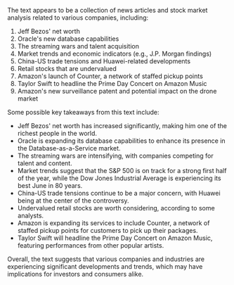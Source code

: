 The text appears to be a collection of news articles and stock market analysis related to various companies, including:

1. Jeff Bezos' net worth
2. Oracle's new database capabilities
3. The streaming wars and talent acquisition
4. Market trends and economic indicators (e.g., J.P. Morgan findings)
5. China-US trade tensions and Huawei-related developments
6. Retail stocks that are undervalued
7. Amazon's launch of Counter, a network of staffed pickup points
8. Taylor Swift to headline the Prime Day Concert on Amazon Music
9. Amazon's new surveillance patent and potential impact on the drone market

Some possible key takeaways from this text include:

* Jeff Bezos' net worth has increased significantly, making him one of the richest people in the world.
* Oracle is expanding its database capabilities to enhance its presence in the Database-as-a-Service market.
* The streaming wars are intensifying, with companies competing for talent and content.
* Market trends suggest that the S&P 500 is on track for a strong first half of the year, while the Dow Jones Industrial Average is experiencing its best June in 80 years.
* China-US trade tensions continue to be a major concern, with Huawei being at the center of the controversy.
* Undervalued retail stocks are worth considering, according to some analysts.
* Amazon is expanding its services to include Counter, a network of staffed pickup points for customers to pick up their packages.
* Taylor Swift will headline the Prime Day Concert on Amazon Music, featuring performances from other popular artists.

Overall, the text suggests that various companies and industries are experiencing significant developments and trends, which may have implications for investors and consumers alike.